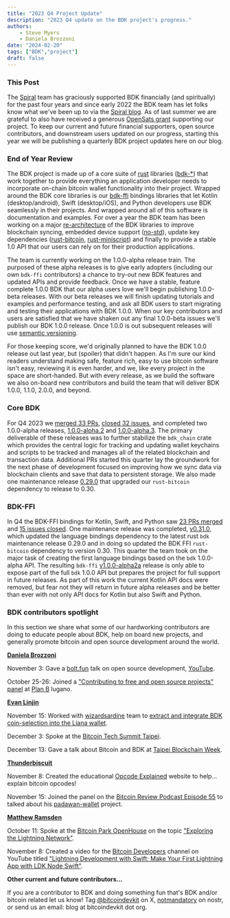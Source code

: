 ```yaml
---
title: "2023 Q4 Project Update"
description: "2023 Q4 update on the BDK project's progress."
authors:
    - Steve Myers
    - Daniela Brozzoni
date: "2024-02-20"
tags: ["BDK","project"]
draft: false
---
```


### This Post

The [Spiral](https://spiral.xyz) team has graciously supported BDK financially (and spiritually) for the past four years and since early 2022 the BDK team has let folks know what we've been up to via the [Spiral blog](https://spiral.xyz/blog/). As of last summer we are grateful to also have received a generous [OpenSats grant](https://opensats.org/blog/bitcoin-and-nostr-grants-august-2023) supporting our project. To keep our current and future financial supporters, open source contributors, and downstream users updated on our progress, starting this year we will be publishing a quarterly BDK project updates here on our blog.

### End of Year Review

The BDK project is made up of a core suite of [rust](https://www.rust-lang.org/) libraries ([bdk-*](https://github.com/bitcoindevkit/bdk?tab=readme-ov-file#architecture)) that work together to provide everything an application developer needs to incorporate on-chain bitcoin wallet functionality into their project. Wrapped around the BDK core libraries is our [bdk-ffi](https://github.com/bitcoindevkit/bdk-ffi) bindings libraries that let Kotlin (desktop/android), Swift (desktop/iOS), and Python developers use BDK seamlessly in their projects. And wrapped around all of this software is documentation and examples. For over a year the BDK team has been working on a major [re-architecture](https://bitcoindevkit.org/blog/tags/architecture/) of the BDK libraries to improve blockchain syncing, embedded device support ([no-std](https://docs.rust-embedded.org/book/intro/no-std.html)), update key dependencies ([rust-bitcoin](https://github.com/rust-bitcoin/rust-bitcoin), [rust-miniscript](https://github.com/rust-bitcoin/rust-miniscript)) and finally to provide a stable 1.0 API that our users can rely on for their production applications. 

The team is currently working on the 1.0.0-alpha release train. The purposed of these alpha releases is to give early adopters (including our own `bdk-ffi` contributors) a chance to try-out new BDK features and updated APIs and provide feedback. Once we have a stable, feature complete 1.0.0 BDK that our alpha users love we'll begin publishing 1.0.0-beta releases. With our beta releases we will finish updating tutorials and examples and performance testing, and ask all BDK users to start migrating and testing their applications with BDK 1.0.0. When our key contributors and users are satisfied that we have shaken out any final 1.0.0-beta issues we'll publish our BDK 1.0.0 release. Once 1.0.0 is out subsequent releases will use [semantic versioning](https://semver.org/). 

For those keeping score, we'd originally planned to have the BDK 1.0.0 release out last year, but (spoiler) that didn't happen. As I'm sure our kind readers understand making safe, feature rich, easy to use bitcoin software isn't easy, reviewing it is even harder, and we, like every project in the space are short-handed. But with every release, as we build the software we also on-board new contributors and build the team that will deliver BDK 1.0.0, 1.1.0, 2.0.0, and beyond.

### Core BDK

For Q4 2023 we [merged 33 PRs](https://github.com/bitcoindevkit/bdk/pulls?page=1&q=is%3Apr+merged%3A2023-10-01..2023-12-31), [closed 32 issues](https://github.com/bitcoindevkit/bdk/issues?q=is%3Aissue+closed%3A2023-10-01..2023-12-31), and completed two 1.0.0-alpha releases, [1.0.0-alpha.2](https://github.com/bitcoindevkit/bdk/releases/tag/v1.0.0-alpha.2) and [1.0.0-alpha.3](https://github.com/bitcoindevkit/bdk/releases/tag/v1.0.0-alpha.3). The primary deliverable of these releases was to further stabilize the `bdk_chain` crate which provides the central logic for tracking and updating wallet keychains and scripts to be tracked and manages all of the related blockchain and transaction data. Additional PRs started this quarter lay the groundwork for the next phase of development focused on improving how we sync data via blockchain clients and save that data to persistent storage. We also made one maintenance release [0.29.0](https://github.com/bitcoindevkit/bdk/releases/tag/v0.29.0) that upgraded our `rust-bitcoin` dependency to release to 0.30.

### BDK-FFI

In Q4 the BDK-FFI bindings for Kotlin, Swift, and Python saw [23 PRs merged](https://github.com/bitcoindevkit/bdk-ffi/pulls?page=1&q=is%3Apr+merged%3A2023-10-01..2023-12-31) and [15 issues closed](https://github.com/bitcoindevkit/bdk-ffi/issues?q=is%3Aissue+closed%3A2023-10-01..2023-12-31). One maintenance release was completed, [v0.31.0](https://github.com/bitcoindevkit/bdk-ffi/releases/tag/v0.31.0), which updated the language bindings dependency to the latest rust `bdk` maintenance release 0.29.0 and in doing so updated the BDK FFI `rust-bitcoin` dependency to version 0.30. This quarter the team took on the major task of creating the first language bindings based on the `bdk` 1.0.0-alpha API. The resulting `bdk-ffi` [v1.0.0-alpha2a](https://github.com/bitcoindevkit/bdk-ffi/releases/tag/v1.0.0-alpha.2a) release is only able to expose part of the full `bdk` 1.0.0 API but prepares the project for full support in future releases. As part of this work the current Kotlin API docs were removed, but fear not they will return in future alpha releases and be better than ever with not only API docs for Kotlin but also Swift and Python.

### BDK contributors spotlight

In this section we share what some of our hardworking contributors are doing to educate people about BDK, help on board new projects, and generally promote bitcoin and open source development around the world.

**[Daniela Brozzoni](https://github.com/danielabrozzoni/)**

November 3: Gave a [bolt.fun](https://bolt.fun) talk on open source development, [YouTube](https://www.youtube.com/watch?v=P75nCR1owws).

October 25-26: Joined a ["Contributing to free and open source projects" panel](https://planb.lugano.ch/contributing-to-free-and-open-source-projects/) at [Plan B](https://planb.lugano.ch/) lugano.

**[Evan Linjin](https://github.com/evanlinjin/)**

November 15: Worked with [wizardsardine](https://wizardsardine.com/) team to [extract and integrate BDK coin-selection into the Liana wallet](https://twitter.com/darosior/status/1724842410839093562).

December 3: Spoke at the [Bitcoin Tech Summit Taipei](https://twitter.com/TaiwanBitdevs/status/1726537941688967238).

December 13: Gave a talk about Bitcoin and BDK at [Taipei Blockchain Week](https://twitter.com/JCBA_org/status/1735100779172856170).

**[Thunderbiscuit](https://github.com/thunderbiscuit/)**

November 8: Created the educational [Opcode Explained](https://opcodeexplained.com/) website to help... explain bitcoin opcodes!

November 15: Joined the panel on the [Bitcoin Review Podcast Episode 55](https://bitcoin.review/podcast/episode-55/) to talked about his [padawan-wallet](https://github.com/thunderbiscuit/padawan-wallet) project.

**[Matthew Ramsden](https://github.com/reez/)**

October 11: Spoke at the [Bitcoin Park OpenHouse](https://www.meetup.com/bitcoinpark/events/291768716/) on the topic ["Exploring the Lightning Network"](https://podcasts.apple.com/us/podcast/open-house-exploring-the-lightning-network-ldk/id1646515985?i=1000631904227).

November 8: Created a video for the [Bitcoin Developers](https://www.youtube.com/@bitcoindevelopers) channel on YouTube titled ["Lightning Development with Swift: Make Your First Lightning App with LDK Node Swift"](https://www.youtube.com/watch?v=rcU3LU6iZCs).

**Other current and future contributors...**

If you are a contributor to BDK and doing something fun that's BDK and/or bitcoin related let us know! Tag [@bitcoindevkit](https://twitter.com/bitcoindevkit/) on X, [notmandatory](https://primal.net/profile/npub1ke470rdgnxg4gjs9cw3tv0dp690wl68f5xak5smflpsksedadd7qtf8jfm) on nostr, or send us an email: blog at bitcoindevkit dot org.